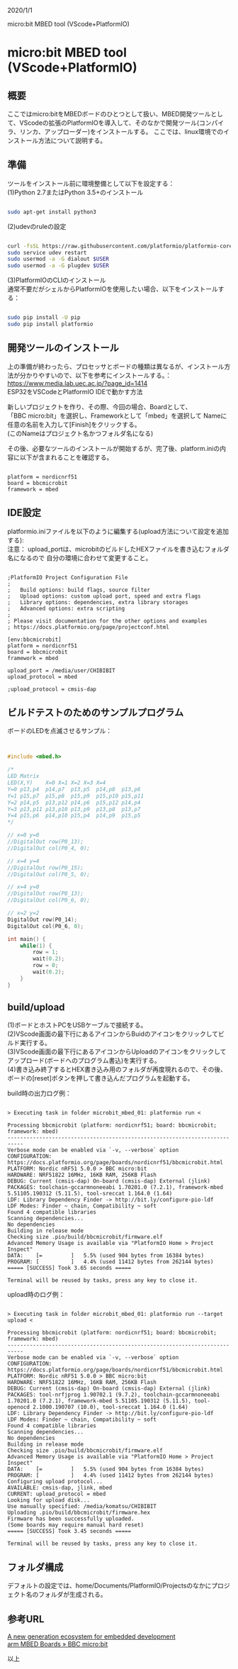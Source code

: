 
2020/1/1

micro:bit MBED tool (VScode+PlatformIO)
# micro:bit MBED tool (VScode+PlatformIO)

## 概要
ここではmicro:bitをMBEDボードのひとつとして扱い、MBED開発ツールとして、VScodeの拡張のPlatformIOを導入して、そのなかで開発ツール(コンパイラ、リンカ、アップローダー)をインストールする。
ここでは、linux環境でのインストール方法について説明する。

## 準備
ツールをインストール前に環境整備として以下を設定する：  
(1)Python 2.7またはPython 3.5+のインストール
```bash

sudo apt-get install python3
```
(2)udevのruleの設定
```bash

curl -fsSL https://raw.githubusercontent.com/platformio/platformio-core/master/scripts/99-platformio-udev.rules | sudo tee /etc/udev/rules.d/99-platformio-udev.rules
sudo service udev restart
sudo usermod -a -G dialout $USER
sudo usermod -a -G plugdev $USER
```

(3)PlatformIOのCLIのインストール   
通常不要だがシェルからPlatformIOを使用したい場合、以下をインストールする：
```bash

sudo pip install -U pip
sudo pip install platformio
```

## 開発ツールのインストール
上の準備が終わったら、プロセッサとボードの種類は異なるが、インストール方法が分かりやすいので、以下を参考にインストールする。：      
https://www.media.lab.uec.ac.jp/?page_id=1414  
ESP32をVSCodeとPlatformIO IDEで動かす方法   

新しいプロジェクトを作り、その際、今回の場合、Boardとして、    
「BBC micro:bit」を選択し、Frameworkとして「mbed」を選択して
Nameに任意の名前を入力して[Finish]をクリックする。   
(このNameはプロジェクト名かつフォルダ名になる)

その後、必要なツールのインストールが開始するが、完了後、platform.iniの内容に以下が含まれることを確認する。   
   
```

platform = nordicnrf51
board = bbcmicrobit
framework = mbed
```

## IDE設定
platformio.iniファイルを以下のように編集する(upload方法について設定を追加する):    
注意： upload_portは、microbitのビルドしたHEXファイルを書き込むフォルダ名になるので
自分の環境に合わせて変更すること。

```

;PlatformIO Project Configuration File
;
;   Build options: build flags, source filter
;   Upload options: custom upload port, speed and extra flags
;   Library options: dependencies, extra library storages
;   Advanced options: extra scripting
;
; Please visit documentation for the other options and examples
; https://docs.platformio.org/page/projectconf.html

[env:bbcmicrobit]
platform = nordicnrf51
board = bbcmicrobit
framework = mbed

upload_port = /media/user/CHIBIBIT
upload_protocol = mbed

;upload_protocol = cmsis-dap

```

## ビルドテストのためのサンプルプログラム
ボードのLEDを点滅させるサンプル：
```cpp


#include <mbed.h>

/*
LED Matrix
LED(X,Y)    X=0 X=1 X=2 X=3 X=4
Y=0 p13,p4  p14,p7  p13,p5  p14,p8  p13,p6
Y=1 p15,p7  p15,p8  p15,p9  p15,p10 p15,p11
Y=2 p14,p5  p13,p12 p14,p6  p15,p12 p14,p4
Y=3 p13,p11 p13,p10 p13,p9  p13,p8  p13,p7
Y=4 p15,p6  p14,p10 p15,p4  p14,p9  p15,p5
*/

// x=0 y=0
//DigitalOut row(P0_13);
//DigitalOut col(P0_4, 0);

// x=4 y=4
//DigitalOut row(P0_15);
//DigitalOut col(P0_5, 0);

// x=4 y=0
//DigitalOut row(P0_13);
//DigitalOut col(P0_6, 0);

// x=2 y=2
DigitalOut row(P0_14);
DigitalOut col(P0_6, 0);

int main() {
    while(1) {
        row = 1;
        wait(0.2);
        row = 0; 
        wait(0.2);
    }
}
```

## build/upload
(1)ボードとホストPCをUSBケーブルで接続する。   
(2)VScode画面の最下行にあるアイコンからBuidのアイコンをクリックしてビルド実行する。   
(3)VScode画面の最下行にあるアイコンからUploadのアイコンをクリックしてアップロード(ボードへのプログラム書込)を実行する。   
(4)書き込み終了するとHEX書き込み用のフォルダが再度現れるので、その後、ボードの[reset]ボタンを押して書き込んだプログラムを起動する。

build時の出力ログ例：
```

> Executing task in folder microbit_mbed_01: platformio run <

Processing bbcmicrobit (platform: nordicnrf51; board: bbcmicrobit; framework: mbed)
---------------------------------------------------------------------------
Verbose mode can be enabled via `-v, --verbose` option
CONFIGURATION: https://docs.platformio.org/page/boards/nordicnrf51/bbcmicrobit.html
PLATFORM: Nordic nRF51 5.0.0 > BBC micro:bit
HARDWARE: NRF51822 16MHz, 16KB RAM, 256KB Flash
DEBUG: Current (cmsis-dap) On-board (cmsis-dap) External (jlink)
PACKAGES: toolchain-gccarmnoneeabi 1.70201.0 (7.2.1), framework-mbed 5.51105.190312 (5.11.5), tool-sreccat 1.164.0 (1.64)
LDF: Library Dependency Finder -> http://bit.ly/configure-pio-ldf
LDF Modes: Finder ~ chain, Compatibility ~ soft
Found 4 compatible libraries
Scanning dependencies...
No dependencies
Building in release mode
Checking size .pio/build/bbcmicrobit/firmware.elf
Advanced Memory Usage is available via "PlatformIO Home > Project Inspect"
DATA:    [=         ]   5.5% (used 904 bytes from 16384 bytes)
PROGRAM: [          ]   4.4% (used 11412 bytes from 262144 bytes)
===== [SUCCESS] Took 3.65 seconds =====

Terminal will be reused by tasks, press any key to close it.

```

upload時のログ例：
```

> Executing task in folder microbit_mbed_01: platformio run --target upload <

Processing bbcmicrobit (platform: nordicnrf51; board: bbcmicrobit; framework: mbed)
---------------------------------------------------------------------------
Verbose mode can be enabled via `-v, --verbose` option
CONFIGURATION: https://docs.platformio.org/page/boards/nordicnrf51/bbcmicrobit.html
PLATFORM: Nordic nRF51 5.0.0 > BBC micro:bit
HARDWARE: NRF51822 16MHz, 16KB RAM, 256KB Flash
DEBUG: Current (cmsis-dap) On-board (cmsis-dap) External (jlink)
PACKAGES: tool-nrfjprog 1.90702.1 (9.7.2), toolchain-gccarmnoneeabi 1.70201.0 (7.2.1), framework-mbed 5.51105.190312 (5.11.5), tool-openocd 2.1000.190707 (10.0), tool-sreccat 1.164.0 (1.64)
LDF: Library Dependency Finder -> http://bit.ly/configure-pio-ldf
LDF Modes: Finder ~ chain, Compatibility ~ soft
Found 4 compatible libraries
Scanning dependencies...
No dependencies
Building in release mode
Checking size .pio/build/bbcmicrobit/firmware.elf
Advanced Memory Usage is available via "PlatformIO Home > Project Inspect"
DATA:    [=         ]   5.5% (used 904 bytes from 16384 bytes)
PROGRAM: [          ]   4.4% (used 11412 bytes from 262144 bytes)
Configuring upload protocol...
AVAILABLE: cmsis-dap, jlink, mbed
CURRENT: upload_protocol = mbed
Looking for upload disk...
Use manually specified: /media/komatsu/CHIBIBIT
Uploading .pio/build/bbcmicrobit/firmware.hex
Firmware has been successfully uploaded.
(Some boards may require manual hard reset)
===== [SUCCESS] Took 3.45 seconds =====

Terminal will be reused by tasks, press any key to close it.

```

## フォルダ構成
デフォルトの設定では、home/Documents/PlatformIO/Projectsのなかにプロジェクト名のフォルダが生成される。

## 参考URL  

[A new generation ecosystem for embedded development](https://platformio.org/)  
[arm MBED Boards » BBC micro:bit](https://os.mbed.com/platforms/Microbit/)   


以上
